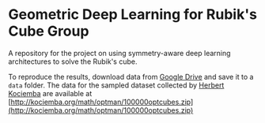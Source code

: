 # Geometric Deep Learning for Rubik's Cube Group
A repository for the project on using symmetry-aware deep learning architectures to solve the Rubik's cube.

To reproduce the results, download data from [Google Drive](https://drive.google.com/drive/folders/1jEhSZc4QXKETcHl7HUjaPRaa3KTS_5SI?usp=share_link) and save it to a `data` folder.
The data for the sampled dataset collected by [Herbert Kociemba](http://kociemba.org/) are available at [http://kociemba.org/math/optman/100000optcubes.zip](http://kociemba.org/math/optman/100000optcubes.zip)
